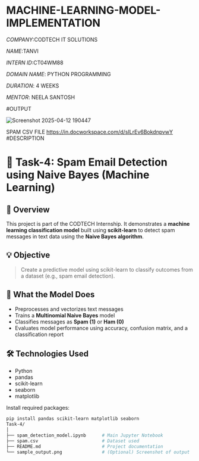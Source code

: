 # MACHINE-LEARNING-MODEL-IMPLEMENTATION

*COMPANY*:CODTECH IT SOLUTIONS

*NAME*:TANVI

*INTERN ID*:CT04WM88

*DOMAIN NAME*: PYTHON PROGRAMMING

*DURATION*: 4 WEEKS

*MENTOR*:  NEELA SANTOSH


#OUTPUT

![Screenshot 2025-04-12 190447](https://github.com/user-attachments/assets/763b9100-3685-412d-8126-0447fbf67c74)


SPAM CSV FILE 
https://in.docworkspace.com/d/sILrEv6BokdnpvwY
#DESCRIPTION 
# 📧 Task-4: Spam Email Detection using Naive Bayes (Machine Learning)

## 📌 Overview
This project is part of the CODTECH Internship. It demonstrates a **machine learning classification model** built using **scikit-learn** to detect spam messages in text data using the **Naive Bayes algorithm**.

## 💡 Objective
> Create a predictive model using scikit-learn to classify outcomes from a dataset (e.g., spam email detection).

## 🧠 What the Model Does
- Preprocesses and vectorizes text messages
- Trains a **Multinomial Naive Bayes** model
- Classifies messages as **Spam (1)** or **Ham (0)**
- Evaluates model performance using accuracy, confusion matrix, and a classification report

## 🛠️ Technologies Used
- Python
- pandas
- scikit-learn
- seaborn
- matplotlib

Install required packages:
```bash
pip install pandas scikit-learn matplotlib seaborn
Task-4/
│
├── spam_detection_model.ipynb      # Main Jupyter Notebook
├── spam.csv                        # Dataset used
├── README.md                       # Project documentation
└── sample_output.png               # (Optional) Screenshot of output

